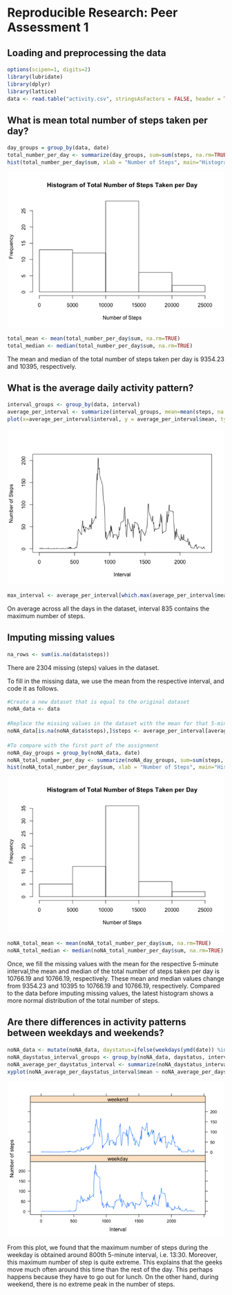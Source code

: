 # Reproducible Research: Peer Assessment 1


## Loading and preprocessing the data

```r
options(scipen=1, digits=2)
library(lubridate)
library(dplyr)
library(lattice)
data <- read.table("activity.csv", stringsAsFactors = FALSE, header = TRUE, sep = ",")
```

## What is mean total number of steps taken per day?

```r
day_groups = group_by(data, date)
total_number_per_day <- summarize(day_groups, sum=sum(steps, na.rm=TRUE))
hist(total_number_per_day$sum, xlab = "Number of Steps", main="Histogram of Total Number of Steps Taken per Day")
```

![](PA1_template_files/figure-html/unnamed-chunk-2-1.png) 

```r
total_mean <- mean(total_number_per_day$sum, na.rm=TRUE)
total_median <- median(total_number_per_day$sum, na.rm=TRUE)
```
The mean and median of the total number of steps taken per day is 9354.23 and 10395, respectively.

## What is the average daily activity pattern?

```r
interval_groups <- group_by(data, interval)
average_per_interval <- summarize(interval_groups, mean=mean(steps, na.rm=TRUE))
plot(x=average_per_interval$interval, y = average_per_interval$mean, type="l", xlab="Interval", ylab="Number of Steps")
```

![](PA1_template_files/figure-html/unnamed-chunk-3-1.png) 

```r
max_interval <- average_per_interval[which.max(average_per_interval$mean),]$interval
```
On average across all the days in the dataset, interval 835 contains the maximum number of steps.

## Imputing missing values

```r
na_rows <- sum(is.na(data$steps))
```
There are 2304 missing (steps) values in the dataset.

To fill in the missing data, we use the mean from the respective interval, and code it as follows.

```r
#Create a new dataset that is equal to the original dataset
noNA_data <- data

#Replace the missing values in the dataset with the mean for that 5-minute interval
noNA_data[is.na(noNA_data$steps),]$steps <- average_per_interval[average_per_interval$interval == noNA_data[is.na(noNA_data$steps),]$interval]$mean

#To compare with the first part of the assignment
noNA_day_groups = group_by(noNA_data, date)
noNA_total_number_per_day <- summarize(noNA_day_groups, sum=sum(steps, na.rm=TRUE))
hist(noNA_total_number_per_day$sum, xlab = "Number of Steps", main="Histogram of Total Number of Steps Taken per Day")
```

![](PA1_template_files/figure-html/unnamed-chunk-5-1.png) 

```r
noNA_total_mean <- mean(noNA_total_number_per_day$sum, na.rm=TRUE)
noNA_total_median <- median(noNA_total_number_per_day$sum, na.rm=TRUE)
```
Once, we fill the missing values with the mean for the respective 5-minute interval,the mean and median of the total number of steps taken per day is 10766.19 and 10766.19, respectively.
These mean and median values change from 9354.23 and 10395 to 10766.19 and 10766.19, respectively.
Compared to the data before imputing missing values, the latest histogram shows a more normal distribution of the total number of steps.

## Are there differences in activity patterns between weekdays and weekends?

```r
noNA_data <- mutate(noNA_data, daystatus=ifelse(weekdays(ymd(date)) %in% c("Saturday", "Sunday"), "weekend", "weekday"))
noNA_daystatus_interval_groups <- group_by(noNA_data, daystatus, interval)
noNA_average_per_daystatus_interval <- summarize(noNA_daystatus_interval_groups, mean=mean(steps, na.rm=TRUE))
xyplot(noNA_average_per_daystatus_interval$mean ~ noNA_average_per_daystatus_interval$interval | noNA_average_per_daystatus_interval$daystatus, type="l", layout = c(1,2), xlab = "Interval", ylab = "Number of steps")
```

![](PA1_template_files/figure-html/unnamed-chunk-6-1.png) 

From this plot, we found that the maximum number of steps during the weekday is obtained around 800th 5-minute interval, i.e. 13:30. Moreover, this maximum number of step is quite extreme. This explains that the geeks move much often around this time than the rest of the day. This perhaps happens because they have to go out for lunch.
On the other hand, during weekend, there is no extreme peak in the number of steps.
